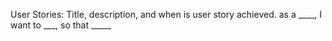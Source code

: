 User Stories:
Title, description, and when is user story achieved.
as a ____, I want to ___, so that _____